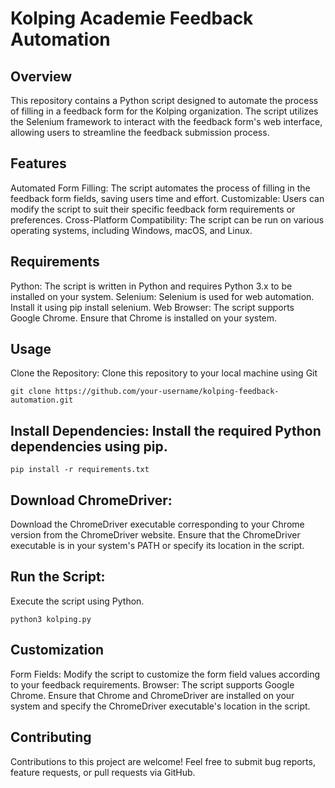 # Kolping Academie Feedback Automation

## Overview

  This repository contains a Python script designed to automate the process of filling in a feedback form for the Kolping organization. The script utilizes the Selenium framework to interact with the feedback form's web interface, allowing users to streamline the feedback submission process.

## Features

  Automated Form Filling: The script automates the process of filling in the feedback form fields, saving users time and effort.
  Customizable: Users can modify the script to suit their specific feedback form requirements or preferences.
  Cross-Platform Compatibility: The script can be run on various operating systems, including Windows, macOS, and Linux.

## Requirements

  Python: The script is written in Python and requires Python 3.x to be installed on your system.
  Selenium: Selenium is used for web automation. Install it using pip install selenium.
  Web Browser: The script supports Google Chrome. Ensure that Chrome is installed on your system.

## Usage

  Clone the Repository: Clone this repository to your local machine using Git

    git clone https://github.com/your-username/kolping-feedback-automation.git

## Install Dependencies: Install the required Python dependencies using pip.

    pip install -r requirements.txt

## Download ChromeDriver: 
  Download the ChromeDriver executable corresponding to your Chrome version from the ChromeDriver website. Ensure that the ChromeDriver executable is in your system's PATH or specify its location in the script.

## Run the Script: 
  Execute the script using Python.
  
    python3 kolping.py

## Customization

  Form Fields: Modify the script to customize the form field values according to your feedback requirements.
  Browser: The script supports Google Chrome. Ensure that Chrome and ChromeDriver are installed on your system and specify the ChromeDriver executable's location in the script.

## Contributing

  Contributions to this project are welcome! Feel free to submit bug reports, feature requests, or pull requests via GitHub.
